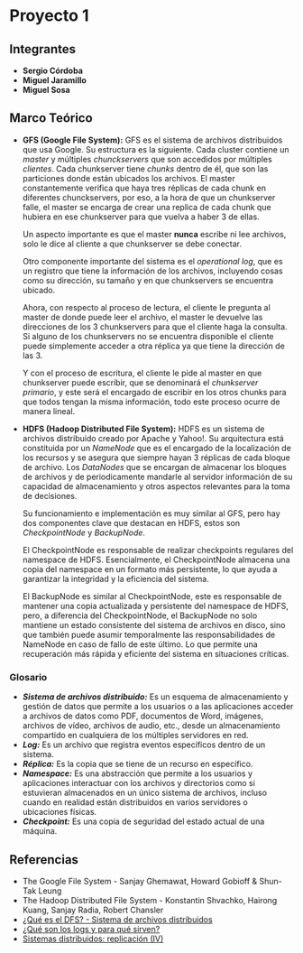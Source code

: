 # Proyecto 1

## Integrantes

- **Sergio Córdoba**
- **Miguel Jaramillo**
- **Miguel Sosa**

## Marco Teórico

- **GFS (Google File System):** GFS es el sistema de archivos distribuidos que usa Google. Su estructura es la siguiente. Cada cluster contiene un _master_ y múltiples _chunckservers_ que son accedidos por múltiples _clientes_. Cada chunkserver tiene _chunks_ dentro de él, que son las particiones donde están ubicados los archivos. El master constantemente verifica que haya tres réplicas de cada chunk en diferentes chunckservers, por eso, a la hora de que un chunkserver falle, el master se encarga de crear una replica de cada chunk que hubiera en ese chunkserver para que vuelva a haber 3 de ellas.

  Un aspecto importante es que el master **nunca** escribe ni lee archivos, solo le dice al cliente a que chunkserver se debe conectar.

  Otro componente importante del sistema es el _operational log_, que es un registro que tiene la información de los archivos, incluyendo cosas como su dirección, su tamaño y en que chunkservers se encuentra ubicado.

  Ahora, con respecto al proceso de lectura, el cliente le pregunta al master de donde puede leer el archivo, el master le devuelve las direcciones de los 3 chunkservers para que el cliente haga la consulta. Si alguno de los chunkservers no se encuentra disponible el cliente puede simplemente acceder a otra réplica ya que tiene la dirección de las 3.

  Y con el proceso de escritura, el cliente le pide al master en que chunkserver puede escribir, que se denominará el _chunkserver primario_, y este será el encargado de escribir en los otros chunks para que todos tengan la misma información, todo este proceso ocurre de manera lineal.

- **HDFS (Hadoop Distributed File System):** HDFS es un sistema de archivos distribuido creado por Apache y Yahoo!. Su arquitectura está constituida por un _NameNode_ que es el encargado de la localización de los recursos y se asegura que siempre hayan 3 réplicas de cada bloque de archivo. Los _DataNodes_ que se encargan de almacenar los bloques de archivos y de periodicamente mandarle al servidor información de su capacidad de almacenamiento y otros aspectos relevantes para la toma de decisiones.

  Su funcionamiento e implementación es muy similar al GFS, pero hay dos componentes clave que destacan en HDFS, estos son _CheckpointNode_ y _BackupNode_.

  El CheckpointNode es responsable de realizar checkpoints regulares del namespace de HDFS. Esencialmente, el CheckpointNode almacena una copia del namespace en un formato más persistente, lo que ayuda a garantizar la integridad y la eficiencia del sistema.

  El BackupNode es similar al CheckpointNode, este es responsable de mantener una copia actualizada y persistente del namespace de HDFS, pero, a diferencia del CheckpointNode, el BackupNode no solo mantiene un estado consistente del sistema de archivos en disco, sino que también puede asumir temporalmente las responsabilidades de NameNode en caso de fallo de este último. Lo que permite una recuperación más rápida y eficiente del sistema en situaciones críticas.

### Glosario

- **_Sistema de archivos distribuido:_** Es un esquema de almacenamiento y gestión de datos que permite a los usuarios o a las aplicaciones acceder a archivos de datos como PDF, documentos de Word, imágenes, archivos de vídeo, archivos de audio, etc., desde un almacenamiento compartido en cualquiera de los múltiples servidores en red.
- **_Log:_** Es un archivo que registra eventos específicos dentro de un sistema.
- **_Réplica:_** Es la copia que se tiene de un recurso en específico.
- **_Namespace:_** Es una abstracción que permite a los usuarios y aplicaciones interactuar con los archivos y directorios como si estuvieran almacenados en un único sistema de archivos, incluso cuando en realidad están distribuidos en varios servidores o ubicaciones físicas.
- **_Checkpoint:_** Es una copia de seguridad del estado actual de una máquina.

## Referencias

- The Google File System - Sanjay Ghemawat, Howard Gobioff & Shun-Tak Leung
- The Hadoop Distributed File System - Konstantin Shvachko, Hairong Kuang, Sanjay Radia, Robert Chansler
- [¿Qué es el DFS? - Sistema de archivos distribuidos](https://www.nutanix.com/es/info/distributed-file-systems)
- [¿Qué son los logs y para qué sirven?](https://keepcoding.io/blog/que-son-logs-y-para-que-sirven/)
- [Sistemas distribuidos: replicación (IV)](https://medium.com/@edusalguero/sistemas-distribuidos-replicacion-14d8f3819c1d)

